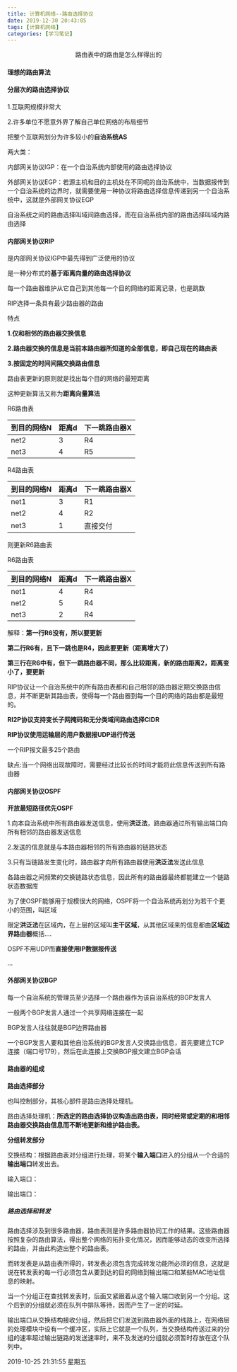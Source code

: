 ```yaml
---
title: 计算机网络--路由选择协议
date: 2019-12-30 20:43:05
tags: [计算机网络]
categories: [学习笔记]
---
```


<center>
路由表中的路由是怎么样得出的
</center>

<!--more-->

#### 理想的路由算法

#### 分层次的路由选择协议

1.互联网规模非常大

2.许多单位不愿意外界了解自己单位网络的布局细节

把整个互联网划分为许多较小的**自治系统AS**

两大类：

内部网关协议IGP：在一个自治系统内部使用的路由选择协议

外部网关协议EGP：若源主机和目的主机处在不同呢的自治系统中，当数据报传到一个自治系统的边界时，就需要使用一种协议将路由选择信息传递到另一个自治系统中，这就是外部网关协议EGP

自治系统之间的路由选择叫域间路由选择，而在自治系统内部的路由选择叫域内路由选择


#### 内部网关协议RIP

是内部网关协议IGP中最先得到广泛使用的协议

是一种分布式的**基于距离向量的路由选择协议**

每一个路由器维护从它自己到其他每一个目的网络的距离记录，也是跳数

RIP选择一条具有最少路由器的路由

特点

**1.仅和相邻的路由器交换信息**

**2.路由器交换的信息是当前本路由器所知道的全部信息，即自己现在的路由表**

**3.按固定的时间间隔交换路由信息**

路由表更新的原则就是找出每个目的网络的最短距离

这种更新算法又称为**距离向量算法**

R6路由表

| 到目的网络N | 距离d | 下一跳路由器X |
| ----------- | ----- | ------------- |
| net2        | 3     | R4            |
| net3        | 4     | R5            |


R4路由表

| 到目的网络N | 距离d | 下一跳路由器X |
| ----------- | ----- | ------------- |
| net1        | 3     | R1            |
| net2        | 4     | R2            |
| net3        | 1     | 直接交付      |


则更新R6路由表

R6路由表

| 到目的网络N | 距离d | 下一跳路由器X |
| ----------- | ----- | ------------- |
| net1        | 4     | R4            |
| net2        | 5     | R4            |
| net3        | 2     | R4            |

解释：**第一行R6没有，所以要更新**

**第二行R6有，且下一跳也是R4，因此要更新（距离增大了）**

**第三行在R6中有，但下一跳路由器不同，那么比较距离，新的路由距离2，距离变小了，要更新**


RIP协议让一个自治系统中的所有路由表都和自己相邻的路由器定期交换路由信息，并不断更新其路由表，使得每一个路由器到每一个目的网络的路由都是最短的。


**RI2P协议支持变长子网掩码和无分类域间路由选择CIDR**

**RIP协议使用运输层的用户数据报UDP进行传送**


一个RIP报文最多25个路由

缺点:当一个网络出现故障时，需要经过比较长的时间才能将此信息传送到所有路由器



#### 内部网关协议OSPF

**开放最短路径优先OSPF**

1.向本自治系统中所有路由器发送信息，使用**洪泛法**，路由器通过所有输出端口向所有相邻的路由器发送信息

2.发送的信息就是与本路由器相邻的所有路由器的链路状态

3.只有当链路发生变化时，路由器才向所有路由器使用**洪泛法**发送此信息

各路由器之间频繁的交换链路状态信息，因此所有的路由器最终都能建立一个链路状态数据库

为了使OSPF能够用于规模很大的网络，OSPF将一个自治系统再划分为若干个更小的范围，叫区域


限定**洪泛法**在区域内，在上层的区域叫**主干区域**，从其他区域来的信息都由**区域边界路由器**概括....


OSPF不用UDP而**直接使用IP数据报传送**

...

#### 外部网关协议BGP

每一个自治系统的管理员至少选择一个路由器作为该自治系统的BGP发言人

一般两个BGP发言人通过一个共享网络连接在一起

BGP发言人往往就是BGP边界路由器

一个BGP发言人要和其他自治系统的BGP发言人交换路由信息，首先要建立TCP连接（端口号179），然后在此连接上交换BGP报文建立BGP会话




#### 路由器的组成


**路由选择部分**

也叫控制部分，其核心部件是路由选择处理机。


路由选择处理机：**所选定的路由选择协议构造出路由表，同时经常或定期的和相邻路由器交换路由信息而不断地更新和维护路由表。**



**分组转发部分**

交换结构：根据路由表对分组进行处理，将某个**输入端口**进入的分组从一个合适的**输出端口**转发出去。

输入端口：

输出端口：


##### 路由选择和转发

路由选择涉及到很多路由器，路由表则是许多路由器协同工作的结果。这些路由器按照复杂的路由算法，得出整个网络的拓扑变化情况，因而能够动态的改变所选择的路由，并由此构造出整个的路由表。


而转发表是从路由表所得的，转发表必须包含完成转发功能所必须的信息，这就是说在转发表的每一行必须包含从要到达的目的网络到输出端口和某些MAC地址信息的映射。


当一个分组正在查找转发表时，后面又紧跟着从这个输入端口收到另一个分组。这个后到的分组就必须在队列中排队等待，因而产生了一定的时延。

输出端口从交换结构接收分组，然后把它们发送到路由器外面的线路上，在网络层的处理模块中设有一个缓冲区，实际上它就是一个队列，当交换结构传送过来的分组的速率超过输出链路的发送速率时，来不及发送的分组就必须暂时存放在这个队列中。









2019-10-25 21:31:55 星期五